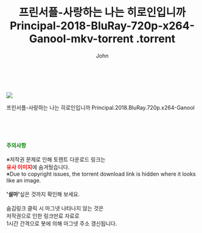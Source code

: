 ﻿---
layout: post
title:  "                   프린서플-사랑하는 나는 히로인입니까 Principal-2018-BluRay-720p-x264-Ganool-mkv-torrent                .torrent"
author: John
categories: [ 영화 ]
tags: [  ]
image: https://torrentrj57.com/uploadfile/full/292cb9fd22d8056421f1991c5b42da1d96a311f4.jpg 
description: "                   프린서플-사랑하는 나는 히로인입니까 Principal-2018-BluRay-720p-x264-Ganool-mkv-torrent                 torrent 정보 공유"
toc: true
toc_sticky: true
---

<br>
<p><img src="https://torrentrj57.com/uploadfile/full/292cb9fd22d8056421f1991c5b42da1d96a311f4.jpg"/></p>
 프린서플-사랑하는 나는 히로인입니까 Principal.2018.BluRay.720p.x264-Ganool  
    
<br><br><br>
<p data-ke-size="size16"><b><span style="color: green;">주의사항</span></b><br /><br />※저작권 문제로 인해 토렌트 다운로드 링크는<br /><b><span style="color: red;">유사 이미지</span></b>에 숨겨뒀습니다.<br />※Due to copyright issues, the torrent download link is hidden where it looks like an image.<br /><br /><b>'설마'</b>싶은 것까지 확인해 보세요.<br /><br />숨김링크 클릭 시 마그넷 나타나지 않는 것은<br />저작권으로 인한 링크만료 자료로<br />1시간 간격으로 봇에 의해 마그넷 주소 갱신됩니다.</p>
